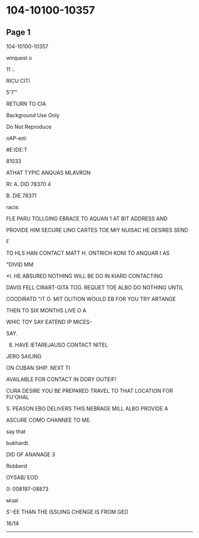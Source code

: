 # 104-10100-10357

## Page 1

104-10100-10357

wirquest o

11 :.

RICU CITI

5'7™

RETURN TO CIA

Background Use Only

Do Not Reproduce

лАР-елї:

#E:IDE:T

81033

ATHAT TYPIC ANQUAS MLAVRON

RI: A. DID 78370 4

B. DIE 78371

racis:

FLE PARU TOLLGING EBRACE TO AQUAN 1 AT BIT ADDRESS AND

PROVIDE HIM SECURE LINO CARTES TOE MIY NUISAC HE DESIRES SEND

F

TO HLS HAN CONTACT MATT H. ONTRICH KONI TO ANQUAR I AS

"DIVID MM

*I. HE ABSURED NOTHING WILL BE DO IN KIARD CONTACTING

DAVIS FELL CIRART-GITA TOO. REQUET TOE ALBO DO NOTHING UNTIL

COODIRATD "IT O. MIT OLITION WOULD EB FOR YOU TRY ARTANGE

THEN TO SIX MONTHS LIVE O A

WHIC TOY SAY EATEND IP MICES-

SAY.

8. HAVE IETAREJAUSO CONTACT NITEL

JERO SAILING

ON CUBAN SHIP. NEXT TI

AVAILABLE FOR CONTACT IN DORY OUTEIF!

CURA DESIRE YOU BE PREPARED TRAVEL TO THAT LOCATION FOR FU'OHAL

S. PEASON EBO DELIVERS THIS NEBRAGE MILL ALBO PROVIDE A

ASCURE COMO CHANNEE TO ME.

say that

bukhardt.

DID OF ANANAGE 3

Robberd

OYSAB/ EOD

0: 008197-08873

мізаї

S'-EE THAN THE ISSUING CHENGE IS FROM GEO

16/14

---


